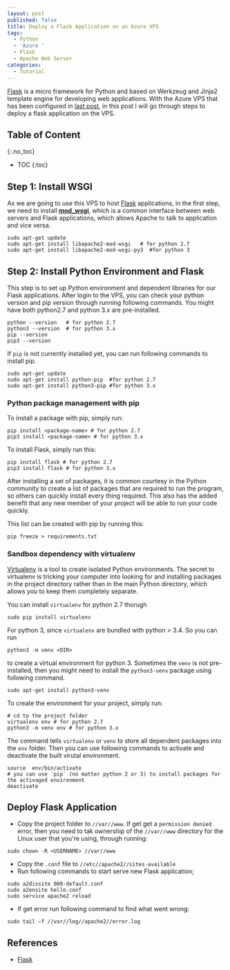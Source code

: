 ```yaml
---
layout: post
published: false
title: Deploy a Flask Application on an Azure VPS
tags:
  - Python
  - 'Azure '
  - Flask
  - Apache Web Server
categories:
  - Tutorial
---
```


[Flask](http://flask.pocoo.org/) is a micro framework for Python and based on Werkzeug and Jinja2 template engine for developing web applications. With the Azure VPS that has been configured in [last post](http://leifengblog.net/2017-11-14-how-to-install-apache-http-web-server-on-azure-ubuntu-virtual-machines/), in this post I will go through steps to deploy a flask application on the VPS.<!--more-->
## Table of Content
{:.no_toc}

* TOC
{:toc}

## Step 1: Install WSGI

As we are going to use this VPS to host [Flask](http://flask.pocoo.org/) applications, in the first step, we need to install **[mod_wsgi](http://modwsgi.readthedocs.io/en/develop/index.html)**, which is a common interface between web servers and Flask applications, which allows Apache to talk to application and vice versa.
```
sudo apt-get update
sudo apt-get install libapache2-mod-wsgi   # for python 2.7
sudo apt-get install libapache2-mod-wsgi-py3  #for python 3
```
 
## Step 2: Install Python Environment and Flask

This step is to set up Python environment and dependent libraries for our Flask applications. After login to the VPS, you can check your python version and pip version through running following commands. You might have both python2.7 and python 3.x are pre-installed. 

```
python --version   # for python 2.7
python3 --version  # for python 3.x
pip --version    
pip3 --version
```

If `pip` is not currently installed yet, you can run following commands to install pip.
```
sudo apt-get update
sudo apt-get install python-pip  #for python 2.7
sudo apt-get install python3-pip #for python 3.x
```
### Python package management with pip

To install a package with pip, simply run:
```
pip install <package-name> # for python 2.7
pip3 install <package-name> # for python 3.x
```
To install Flask, simply run this:
```
pip install flask # for python 2.7
pip3 install flask # for python 3.x
```
After installing a set of packages, it is common courtesy in the Python community to create a list of packages that are required to run the program, so others can quickly install every thing required. This also has the added benefit that any new member of your project will be able to run your code quickly.

This list can be created with pip by running this:
```
pip freeze > requirements.txt
```

### Sandbox dependency with virtualenv
[Virtualenv](https://virtualenv.pypa.io/en/stable/) is a tool to create isolated Python environments. The secret to virtualenv is tricking your computer into looking for and installing packages in the project directory rather than in the main Python directory, which allows you to keep them completely separate.

You can install `virtualenv` for python 2.7 thorugh
```
sudo pip install virtualenv
```
For python 3, since `virtualenv` are bundled with python > 3.4. So you can run 
```
python3 -m venv <DIR>
```
to create a virtual environment for python 3.  Sometimes the `venv` is not pre-installed, then you might need to install the `python3-venv` package using following command.
```
sudo apt-get install python3-venv
```
To create the environment for your project, simply run: 
```
# cd to the project folder
virtualenv env # for python 2.7
python3 -m venv env # for python 3.x
```
The command tells `virtualenv` or `venv` to store all dependent packages into the `env` folder. Then you can use following commands to activate and deactivate the built virutal environment.
 ```
source  env/bin/activate
# you can use `pip` (no matter python 2 or 3) to install packages for the activaged environment
deactivate
```


## Deploy Flask Application

* Copy the project folder to `//var//www`. If get get a `permission denied` error, then you need to tak ownership of the `//var//www` directory for the Linux user that you're using, through running:
```
sudo chown -R <USERNAME> //var//www
```
* Copy the `.conf` file to `//etc//apache2//sites-available`
* Run following commands to start serve new Flask application;
```
sudo a2dissite 000-default.conf
sudo a2ensite hello.conf
sudo service apache2 reload
```
* If get error run following command to find what went wrong:
```
sudo tail –f //var//log//apache2//error.log
```



## References

* [Flask](http://flask.pocoo.org/)
